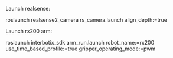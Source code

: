 Launch realsense:

roslaunch realsense2_camera rs_camera.launch align_depth:=true

Launch rx200 arm:

roslaunch interbotix_sdk arm_run.launch robot_name:=rx200 use_time_based_profile:=true gripper_operating_mode:=pwm
